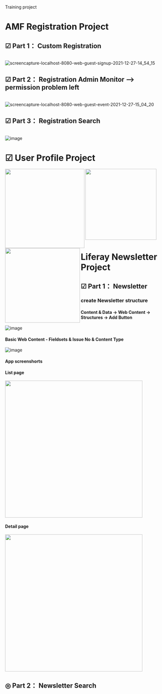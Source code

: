 Training project

# AMF Registration Project
## ☑︎ Part 1： Custom Registration
\
![screencapture-localhost-8080-web-guest-signup-2021-12-27-14_54_15](https://user-images.githubusercontent.com/94338831/147444172-ad330239-fbb7-4658-896e-2068ed8e091e.png)
## ☑︎ Part 2： Registration Admin Monitor --> permission problem left
\
![screencapture-localhost-8080-web-guest-event-2021-12-27-15_04_20](https://user-images.githubusercontent.com/94338831/147444589-4b33ab52-93fd-4a09-b88d-1d65dacb24e7.png)

## ☑︎ Part 3： Registration Search
\
![image](https://user-images.githubusercontent.com/94338831/147444797-8136ae46-3087-49ba-a844-e4e21af85da2.png)

# ☑︎ User Profile Project
<img src="https://user-images.githubusercontent.com/94338831/147445577-241920e6-fd96-49c6-a8f7-ce9b1ab6d931.png" width="260px" align="left"/>
<img src="https://user-images.githubusercontent.com/94338831/147445269-178cec76-987e-44e9-893d-52900ae72acb.png" width="245px" align="left"/>
<img src="https://user-images.githubusercontent.com/94338831/147446180-d7532cf1-80e4-4191-9982-6a2409dcd79f.png" width="233px"/>

# Liferay Newsletter Project
## ☑︎ Part 1： Newsletter
### create Newsletter structure 
#### Content & Data -> Web Content -> Structures -> Add Button
![image](https://user-images.githubusercontent.com/94338831/147478133-4711f704-005e-40e2-9890-6a29572193ff.png)
#### Basic Web Content - Fieldsets & Issue No & Content Type
![image](https://user-images.githubusercontent.com/94338831/147479284-2e0f8957-41ce-4464-aedb-9d7cb3e99e65.png)

#### App screenshorts
#### List page
<img src="https://user-images.githubusercontent.com/94338831/147645535-a9699ce6-afad-4b16-8ebf-8ee533138f8f.png" width="450px"/>

#### Detail page
<img src="https://user-images.githubusercontent.com/94338831/147645566-30e739b0-652a-4ad3-92fa-10431afcfa1d.png" width="450px"/>

## ◎ Part 2： Newsletter Search
